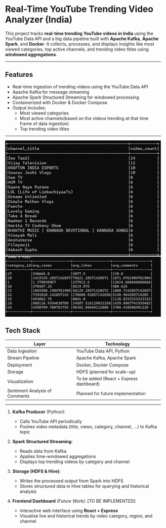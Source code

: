 # Real-Time YouTube Trending Video Analyzer (India)

This project tracks **real-time trending YouTube videos in India** using the YouTube Data API and a big data pipeline built with **Apache Kafka**, **Apache Spark**, and **Docker**. It collects, processes, and displays insights like most viewed categories, top active channels, and trending video titles using **windowed aggregations**.

---

## Features

- Real-time ingestion of trending videos using the YouTube Data API
- Apache Kafka for message streaming
- Apache Spark Structured Streaming for windowed processing
- Containerized with Docker & Docker Compose
- Output includes:
  - Most viewed categories
  - Most active channels(based on the videos trending at that time frame of data ingestion)
  - Top trending video titles

---
![EG1](images/11.png)
![EG2](images/22.png)


##  Tech Stack

| Layer                           | Technology                               |
|--------------------------------|------------------------------------------|
| Data Ingestion                 | YouTube Data API, Python                 |
| Stream Pipeline                | Apache Kafka, Apache Spark               |
| Deployment                     | Docker, Docker Compose                   |
| Storage                        | HDFS (planned for scale-up)              |
| Visualization                  | To be added (React + Express dashboard)  |
| Sentiment Analysis of Comments | Planned for future implementation        |


---

1. **Kafka Producer** (Python):
   - Calls YouTube API periodically 
   - Pushes video metadata (title, views, category, channel, ...) to Kafka topic

2. **Spark Structured Streaming**:
   - Reads data from Kafka
   - Applies time-windowed aggregations
   - Displays top trending videos by category and channel

3. **Storage (HDFS & Hive)**:
   - Writes the processed output from Spark into HDFS
   - Stores structured data in Hive tables for querying and historical analysis
  
4. **Frontend Dashboard** *(Future Work)*: [TO BE IMPLEMENTED]
   - interactive web interface using **React + Express**
   - Visualize live and historical trends by video category, region, and channel


     
